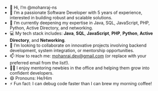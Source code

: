 - 👋 Hi, I’m @mohanraj-ns  
- 👀 I’m a passionate Software Developer with 5 years of experience, interested in building robust and scalable solutions.  
- 🌱 I’m currently deepening my expertise in Java, SQL, JavaScript, PHP, Python, Active Directory, and networking.  
- 💻 My tech stack includes: **Java**, **SQL**, **JavaScript**, **PHP**, **Python**, **Active Directory**, and **Networking**.  
- 💞️ I’m looking to collaborate on innovative projects involving backend development, system integration, or mentorship opportunities.  
- 📫 How to reach me: [mohanraj.dev@gmail.com](mailto:mohanraj.dev@gmail.com) (or replace with your preferred email from the list!).  
- 👨‍🏫 I enjoy mentoring newbies in the office and helping them grow into confident developers.  
- 😄 Pronouns: He/Him  
- ⚡ Fun fact: I can debug code faster than I can brew my morning coffee!  

<!---
mohanraj-ns/mohanraj-ns is a ✨ special ✨ repository because its `README.md` (this file) appears on your GitHub profile.
You can click the Preview link to take a look at your changes.
--->
